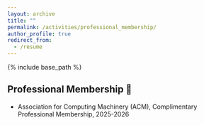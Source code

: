 ```yaml
---
layout: archive
title: ""
permalink: /activities/professional_membership/
author_profile: true
redirect_from:
  - /resume
---
```


{% include base_path %}

## Professional Membership 🤝
- Association for Computing Machinery (ACM), Complimentary Professional Membership, 2025-2026
  
